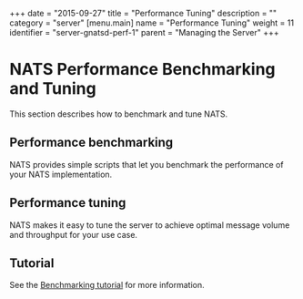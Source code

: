 +++
date = "2015-09-27"
title = "Performance Tuning"
description = ""
category = "server"
[menu.main]
  name = "Performance Tuning"
  weight = 11
  identifier = "server-gnatsd-perf-1"
  parent = "Managing the Server"
+++

# NATS Performance Benchmarking and Tuning

This section describes how to benchmark and tune NATS.

## Performance benchmarking

NATS provides simple scripts that let you benchmark the performance of your NATS implementation.

## Performance tuning

NATS makes it easy to tune the server to achieve optimal message volume and throughput for your use case.

## Tutorial

See the [Benchmarking tutorial](/documentation/tutorials/nats-benchmarking/) for more information.
